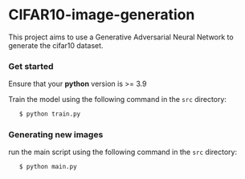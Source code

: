 # CIFAR10-image-generation

This project aims to use a Generative Adversarial Neural Network to generate the cifar10 dataset.

### Get started

Ensure that your **python** version is >= 3.9 

Train the model using the following command in the `src` directory:

```bash
   $ python train.py 
```

### Generating new images

run the main script using the following command in the `src` directory:

```bash
   $ python main.py 
```